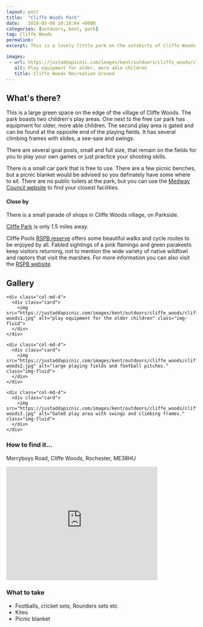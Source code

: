 ```yaml
---
layout: post
title:  "Cliffe Woods Park"
date:   2018-05-08 10:18:04 +0000
categories: [outdoors, kent, park]
tag: Cliffe Woods
permalink: 
excerpt: This is a lovely little park on the outskirts of Cliffe Woods village.  There are two play areas here with some permanent goal posts for your enjoyment.

images: 
 - url: https://justaddapicnic.com/images/kent/outdoors/cliffe_woods/cliffe-woods1.jpg
   alt: Play equipment for older, more able children
   title: Cliffe Woods Recreation Ground
---
```


## What's there?

This is a large green space on the edge of the village of Cliffe Woods.  The park boasts two children's play areas.  One next to the free car park has equipment for older, more able children.  The second play area is gated and can be found at the opposite end of the playing fields.  It has several climbing frames with slides, a see-saw and swings.

There are several goal posts, small and full size, that remain on the fields for you to play your own games or just practice your shooting skills.

There is a small car park that is free to use.
There are a few picnic benches, but a picnic blanket would be advised so you definately have some where to sit.  There are no public toilets at the park, but you can use the [Medway Council website](http://www.medway.gov.uk/information/findmynearest.aspx?stype=36) to find your closest facilities.

#### Close by

There is a small parade of shops in Cliffe Woods village, on Parkside.

[Cliffe Park](/outdoors/kent/park/2018/01/04/cliffe-park.html) is only 1.5 miles away.

Cliffe Pools [RSPB reserve](/outdoors/kent/marsh/2018/08/22/cliffe-marshes.html) offers some beautiful walks and cycle routes to be enjoyed by all.  Fabled sightings of a pink flamingo and green parakeets keep visitors returning, not to mention the wide variety of native wildfowl and raptors that visit the marshes.  For more information you can also visit the [RSPB website](http://ww2.rspb.org.uk/reserves-and-events/find-a-reserve/reserves-a-z/reserves-by-name/c/cliffepools/).

## Gallery

<div class="container">

  <div class="row">

    <div class="col-md-4">
      <div class="card">
        <img src="https://justaddapicnic.com/images/kent/outdoors/cliffe_woods/cliffe-woods1.jpg" alt="play equipment for the older children" class="img-fluid">
      </div>
    </div>

    <div class="col-md-4">
      <div class="card">
        <img src="https://justaddapicnic.com/images/kent/outdoors/cliffe_woods/cliffe-woods2.jpg" alt="large playing fields and football pitches." class="img-fluid">
      </div>
    </div>

    <div class="col-md-4">
      <div class="card">
        <img src="https://justaddapicnic.com/images/kent/outdoors/cliffe_woods/cliffe-woods3.jpg" alt="Gated play area with swings and climbing frames." class="img-fluid">
      </div>
    </div>

  </div>      
</div>


### How to find it...
Merryboys Road, Cliffe Woods, Rochester, ME38HU

<iframe src="https://www.google.com/maps/embed?pb=!1m18!1m12!1m3!1d2487.199054176998!2d0.4956653514165698!3d51.436138179523354!2m3!1f0!2f0!3f0!3m2!1i1024!2i768!4f13.1!3m3!1m2!1s0x47d8ce993cb8fdc9%3A0x3a7849d67f3b13a2!2sCliffe+Woods+Recreation+Ground!5e0!3m2!1sen!2suk!4v1525778700105" width="400" height="300" frameborder="0" style="border:0" allowfullscreen></iframe>

### What to take
* Footballs, cricket sets, Rounders sets etc
* Kites
* Picnic blanket


